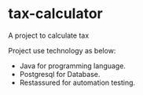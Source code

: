 # tax-calculator
A project to calculate tax

Project use technology as below:
+ Java for programming language.
+ Postgresql for Database.
+ Restassured for automation testing.
